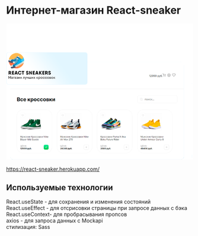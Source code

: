 # Интернет-магазин React-sneaker 
![alt text](preview.png "Описание будет тут")

https://react-sneaker.herokuapp.com/

## Используемые технологии  
React.useState - для сохранения и изменения состояний   
React.useEffect - для отсрисовки страницы при запросе данных с бэка  
React.useContext- для пробрасывания пропсов  
axios - для запроса данных с Mockapi  
стилизация: Sass  

